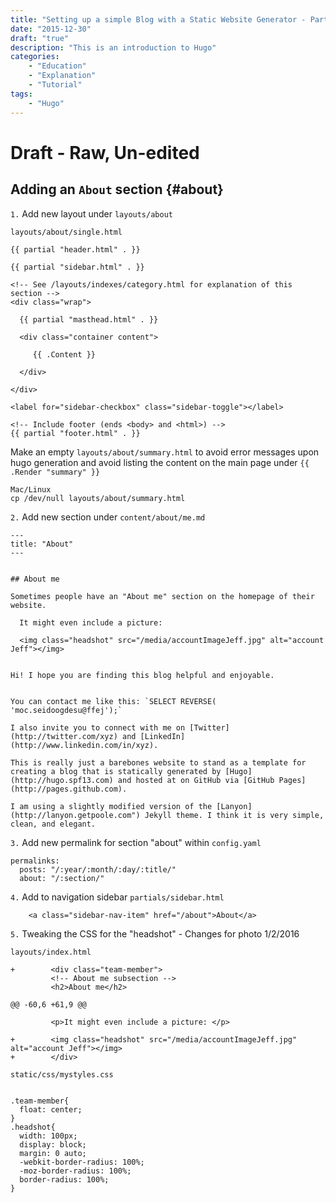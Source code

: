 ```yaml
---
title: "Setting up a simple Blog with a Static Website Generator - Part 8: Hugo About Section"
date: "2015-12-30"
draft: "true"
description: "This is an introduction to Hugo"
categories:
    - "Education"
    - "Explanation"
    - "Tutorial"
tags:
    - "Hugo"
---
```


# Draft - Raw, Un-edited

## Adding an `About` section {#about}

`1.` Add new layout under `layouts/about`

`layouts/about/single.html`
```
{{ partial "header.html" . }}

{{ partial "sidebar.html" . }}

<!-- See /layouts/indexes/category.html for explanation of this section -->
<div class="wrap">

  {{ partial "masthead.html" . }}

  <div class="container content">

     {{ .Content }}

  </div>

</div>

<label for="sidebar-checkbox" class="sidebar-toggle"></label>

<!-- Include footer (ends <body> and <html>) -->
{{ partial "footer.html" . }}

```
Make an empty `layouts/about/summary.html` to avoid error messages upon hugo generation and avoid listing the content on the main page under `{{ .Render "summary" }}`
```
Mac/Linux
cp /dev/null layouts/about/summary.html
```


`2.` Add new section under `content/about/me.md`
```
---
title: "About"
---


## About me

Sometimes people have an "About me" section on the homepage of their website.

  It might even include a picture:

  <img class="headshot" src="/media/accountImageJeff.jpg" alt="account Jeff"></img>


Hi! I hope you are finding this blog helpful and enjoyable.


You can contact me like this: `SELECT REVERSE( 'moc.seidoogdesu@ffej');`

I also invite you to connect with me on [Twitter](http://twitter.com/xyz) and [LinkedIn](http://www.linkedin.com/in/xyz).

This is really just a barebones website to stand as a template for creating a blog that is statically generated by [Hugo](http://hugo.spf13.com) and hosted at on GitHub via [GitHub Pages](http://pages.github.com).

I am using a slightly modified version of the [Lanyon](http://lanyon.getpoole.com") Jekyll theme. I think it is very simple, clean, and elegant.

```

`3.` Add new permalink for section "about" within `config.yaml`

```
permalinks:
  posts: "/:year/:month/:day/:title/"
  about: "/:section/"

```

`4.` Add to navigation sidebar `partials/sidebar.html`

```
    <a class="sidebar-nav-item" href="/about">About</a>
```

`5.` Tweaking the CSS for the "headshot" - Changes for photo 1/2/2016

`layouts/index.html`

```
+        <div class="team-member">
         <!-- About me subsection -->
         <h2>About me</h2>

@@ -60,6 +61,9 @@

         <p>It might even include a picture: </p>

+        <img class="headshot" src="/media/accountImageJeff.jpg" alt="account Jeff"></img>
+        </div>
```

`static/css/mystyles.css`

```

.team-member{
  float: center;
}
.headshot{
  width: 100px;
  display: block;
  margin: 0 auto;
  -webkit-border-radius: 100%;
  -moz-border-radius: 100%;
  border-radius: 100%;
}
```
